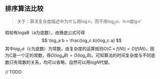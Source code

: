 ## 排序算法比较

> 关于：算法复杂度描述中为什么用$\log n$，而不用$\log_2 n$、$\ln n$或$\lg n$`

假如有logaB（a为底数），由换底公式可得
$$
\log_a b = \frac{log_c b}{log_c a}
$$
其中$log_c a$（c为底数）为常数，由复杂度的运算规则$O(C \times f(N))=O(f(N))$，因为C是一个正的常数，得$O(\log_a B) = O(\log_c B)$。可知算法的时间复杂度与不同底数只有常数的关系，均可以省略，自然可以用$logN$代替。

// TODO